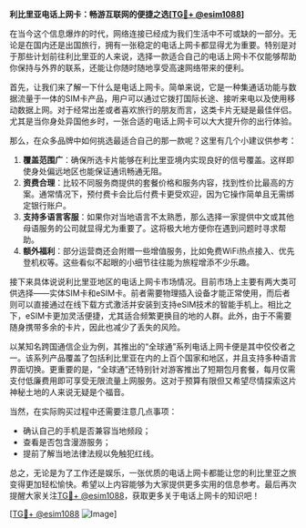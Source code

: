 **利比里亚电话上网卡：畅游互联网的便捷之选[[TG💪+ @esim1088](https://t.me/s/esim1088)]**

在当今这个信息爆炸的时代，网络连接已经成为我们生活中不可或缺的一部分。无论是在国内还是出国旅行，拥有一张稳定的电话上网卡都显得尤为重要。特别是对于那些计划前往利比里亚的人来说，选择一款适合自己的电话上网卡不仅能够帮助你保持与外界的联系，还能让你随时随地享受高速网络带来的便利。

首先，让我们来了解一下什么是电话上网卡。简单来说，它是一种集通话功能与数据流量于一体的SIM卡产品，用户可以通过它拨打国际长途、接听来电以及使用移动数据上网。对于经常出差或者喜欢旅行的朋友而言，这类卡片无疑是最佳伴侣。尤其是当你身处异国他乡时，一张合适的电话上网卡可以大大提升你的出行体验。

那么，在众多品牌中如何挑选最适合自己的那一款呢？这里有几个小建议供参考：

1. **覆盖范围广**：确保所选卡片能够在利比里亚境内实现良好的信号覆盖。这样即使身处偏远地区也能保证通讯畅通无阻。
2. **资费合理**：比较不同服务商提供的套餐价格和服务内容，找到性价比最高的方案。通常情况下，预付费卡会比后付费卡更受欢迎，因为它操作简单且无需绑定银行账户。
3. **支持多语言客服**：如果你对当地语言不太熟悉，那么选择一家提供中文或其他母语服务的公司就显得尤为重要了。这将极大地方便你在遇到问题时寻求帮助。
4. **额外福利**：部分运营商还会附赠一些增值服务，比如免费WiFi热点接入、优先登机权等。这些看似不起眼的小细节往往能为旅程增添不少乐趣。

接下来具体说说利比里亚地区的电话上网卡市场情况。目前市场上主要有两大类可供选择——实体SIM卡和eSIM卡。前者需要物理插入设备才能正常使用，而后者则可以直接通过在线下载方式激活并安装到支持eSIM技术的智能手机上。相比之下，eSIM卡更加灵活便捷，尤其适合频繁更换目的地的人群。此外，由于不需要随身携带多余的卡片，因此也减少了丢失的风险。

以某知名跨国通信企业为例，其推出的“全球通”系列电话上网卡便是其中佼佼者之一。该系列产品覆盖了包括利比里亚在内的上百个国家和地区，并且支持多种语言界面切换。更重要的是，“全球通”还特别针对游客推出了短期包月套餐，每月仅需支付低廉费用即可享受无限流量上网服务。这对于预算有限但又希望尽情探索这片神秘土地的人来说无疑是个福音。

当然，在实际购买过程中还需要注意几点事项：
- 确认自己的手机是否兼容当地频段；
- 查看是否包含漫游服务；
- 提前了解当地法律法规以免触犯红线。

总之，无论是为了工作还是娱乐，一张优质的电话上网卡都能让您的利比里亚之旅变得更加轻松愉快。希望以上内容能够为大家提供更多实用的信息参考。最后再次提醒大家关注[TG💪+ @esim1088](https://t.me/s/esim1088)，获取更多关于电话上网卡的知识吧！

[[TG💪+ @esim1088](https://t.me/s/esim1088) ![Image](https://i.postimg.cc/4NQfJmqS/Snipaste-2025-05-13-00-14-12.png)]